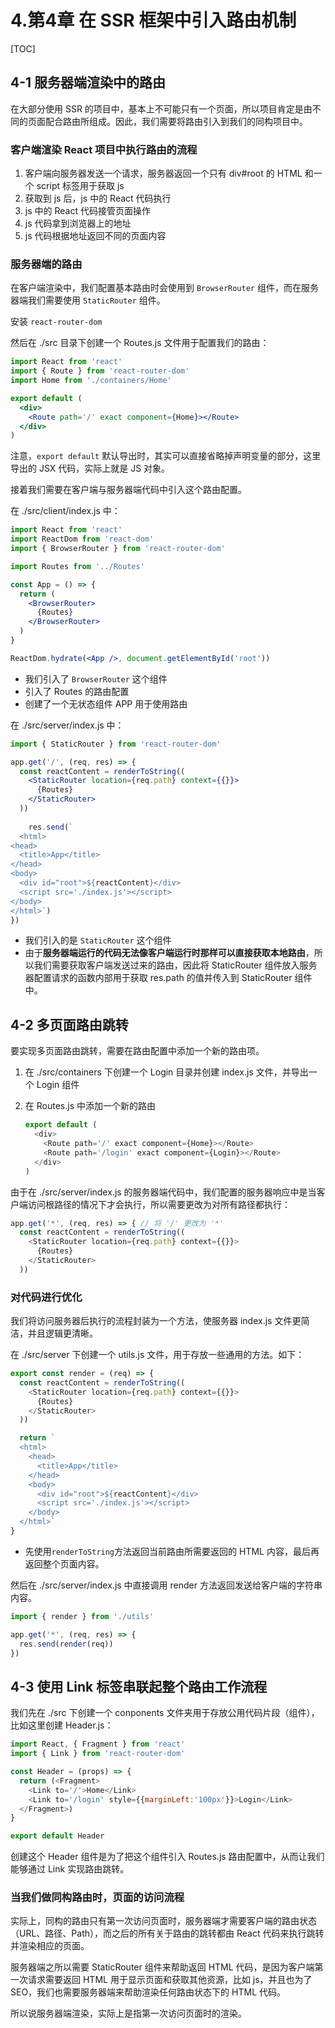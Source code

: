 # 4.第4章 在 SSR 框架中引入路由机制

[TOC]

## 4-1 服务器端渲染中的路由

在大部分使用 SSR 的项目中，基本上不可能只有一个页面，所以项目肯定是由不同的页面配合路由所组成。因此，我们需要将路由引入到我们的同构项目中。

### 客户端渲染 React 项目中执行路由的流程

1. 客户端向服务器发送一个请求，服务器返回一个只有 div#root 的 HTML 和一个 script 标签用于获取 js
2. 获取到 js 后，js 中的 React 代码执行
3. js 中的 React 代码接管页面操作
4. js 代码拿到浏览器上的地址
5. js 代码根据地址返回不同的页面内容

### 服务器端的路由

在客户端渲染中，我们配置基本路由时会使用到 `BrowserRouter` 组件，而在服务器端我们需要使用 `StaticRouter` 组件。

安装 `react-router-dom` 

然后在 ./src 目录下创建一个 Routes.js 文件用于配置我们的路由：

```jsx
import React from 'react'
import { Route } from 'react-router-dom'
import Home from './containers/Home'

export default (
  <div>
    <Route path='/' exact component={Home}></Route>
  </div>
)
```

注意，`export default` 默认导出时，其实可以直接省略掉声明变量的部分，这里导出的 JSX 代码，实际上就是 JS 对象。

接着我们需要在客户端与服务器端代码中引入这个路由配置。

在 ./src/client/index.js 中：

```jsx
import React from 'react'
import ReactDom from 'react-dom'
import { BrowserRouter } from 'react-router-dom'

import Routes from '../Routes'

const App = () => {
  return (
    <BrowserRouter>
      {Routes}
    </BrowserRouter>
  )
}

ReactDom.hydrate(<App />, document.getElementById('root'))
```

- 我们引入了 `BrowserRouter` 这个组件
- 引入了 Routes 的路由配置
- 创建了一个无状态组件 APP 用于使用路由

在 ./src/server/index.js 中：

```jsx
import { StaticRouter } from 'react-router-dom'

app.get('/', (req, res) => {
  const reactContent = renderToString((
    <StaticRouter location={req.path} context={{}}>
      {Routes}
    </StaticRouter>
  ))
  
    res.send(`
  <html>
<head>
  <title>App</title>
</head>
<body>
  <div id="root">${reactContent}</div>
  <script src='./index.js'></script>
</body>
</html>`)
}) 
```

- 我们引入的是 `StaticRouter` 这个组件
- 由于**服务器端运行的代码无法像客户端运行时那样可以直接获取本地路由**，所以我们需要获取客户端发送过来的路由，因此将 StaticRouter 组件放入服务器配置请求的函数内部用于获取 res.path 的值并传入到 StaticRouter 组件中。



## 4-2 多页面路由跳转

要实现多页面路由跳转，需要在路由配置中添加一个新的路由项。

1. 在 ./src/containers 下创建一个 Login 目录并创建 index.js 文件，并导出一个 Login 组件

2. 在 Routes.js 中添加一个新的路由

   ```js
   export default (
     <div>
       <Route path='/' exact component={Home}></Route>
       <Route path='/login' exact component={Login}></Route>
     </div>
   )
   ```

由于在 ./src/server/index.js 的服务器端代码中，我们配置的服务器响应中是当客户端访问根路径的情况下才会执行，所以需要更改为对所有路径都执行：

```js
app.get('*', (req, res) => { // 将 '/' 更改为 '*'
  const reactContent = renderToString((
    <StaticRouter location={req.path} context={{}}>
      {Routes}
    </StaticRouter>
  ))
```



### 对代码进行优化

我们将访问服务器后执行的流程封装为一个方法，使服务器 index.js 文件更简洁，并且逻辑更清晰。

在 ./src/server 下创建一个 utils.js 文件，用于存放一些通用的方法。如下：

```js
export const render = (req) => {
  const reactContent = renderToString((
    <StaticRouter location={req.path} context={{}}>
      {Routes}
    </StaticRouter>
  ))

  return `
  <html>
    <head>
      <title>App</title>
    </head>
    <body>
      <div id="root">${reactContent}</div>
      <script src='./index.js'></script>
    </body>
  </html>`
}
```

- 先使用`renderToString`方法返回当前路由所需要返回的 HTML 内容，最后再返回整个页面内容。

然后在 ./src/server/index.js 中直接调用 render 方法返回发送给客户端的字符串内容。	

```js
import { render } from './utils'

app.get('*', (req, res) => {
  res.send(render(req))
})
```



## 4-3 使用 Link 标签串联起整个路由工作流程

我们先在 ./src 下创建一个 conponents 文件夹用于存放公用代码片段（组件），比如这里创建 Header.js：

```js
import React, { Fragment } from 'react'
import { Link } from 'react-router-dom'

const Header = (props) => {
  return (<Fragment>
    <Link to='/'>Home</Link>
    <Link to='/login' style={{marginLeft:'100px'}}>Login</Link>
  </Fragment>)
}

export default Header
```

创建这个 Header 组件是为了把这个组件引入 Routes.js 路由配置中，从而让我们能够通过 Link 实现路由跳转。

### 当我们做同构路由时，页面的访问流程

实际上，同构的路由只有第一次访问页面时，服务器端才需要客户端的路由状态（URL、路径、Path），而之后的所有关于路由的跳转都由 React 代码来执行跳转并渲染相应的页面。

服务器端之所以需要 StaticRouter 组件来帮助返回 HTML 代码，是因为客户端第一次请求需要返回 HTML 用于显示页面和获取其他资源，比如 js，并且也为了 SEO，我们也需要服务器端来帮助渲染任何路由状态下的 HTML 代码。

所以说服务器端渲染，实际上是指第一次访问页面时的渲染。

